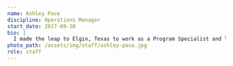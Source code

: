 ```yaml
---
name: Ashley Pace
discipline: Operations Manager
start_date: 2017-09-30
bio: |
  I made the leap to Elgin, Texas to work as a Program Specialist and later a Marketing and Development Associate at Down Home Ranch, a working farm and ranch for adults with intellectual and developmental disabilities. There I met my husband and found a home in Texas. Feeling the need to be closer to Austin, I left DHR for a Fulfillment Analyst position with Dell, Inc until I landed a position with Austin Resource Recovery as an Administrative Specialist. Six months into my role with ARR, my manager presented me with the opportunity to join the Fellows program as the Operations Manager.
photo_path: /assets/img/staff/ashley-pace.jpg
role: staff
---
```

